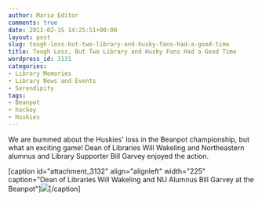 ```yaml
---
author: Maria Editor
comments: true
date: 2011-02-15 14:25:51+00:00
layout: post
slug: tough-loss-but-two-library-and-husky-fans-had-a-good-time
title: Tough Loss, But Two Library and Husky Fans Had a Good Time
wordpress_id: 3131
categories:
- Library Memories
- Library News and Events
- Serendipity
tags:
- Beanpot
- hockey
- Huskies
---
```


We are bummed about the Huskies' loss in the Beanpot championship, but what an exciting game! Dean of Libraries Will Wakeling and Northeastern alumnus and Library Supporter Bill Garvey enjoyed the action.

[caption id="attachment_3132" align="alignleft" width="225" caption="Dean of Libraries Will Wakeling and NU Alumnus Bill Garvey at the Beanpot"][![](http://www.lib.neu.edu/snippets/wp-content/uploads/2011/02/BillGarveyandWillWakeling_021511Beanpot-225x300.jpg)](http://www.lib.neu.edu/snippets/wp-content/uploads/2011/02/BillGarveyandWillWakeling_021511Beanpot.jpg)[/caption] 
